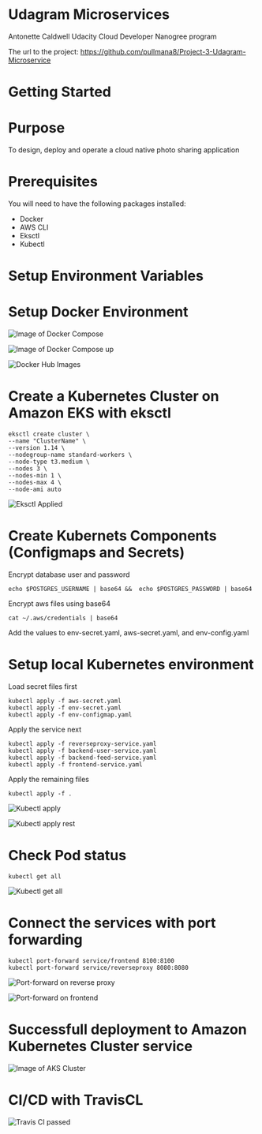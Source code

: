 # Udagram Microservices
Antonette Caldwell Udacity Cloud Developer Nanogree program

The url to the project: https://github.com/pullmana8/Project-3-Udagram-Microservice

# Getting Started

# Purpose
To design, deploy and operate a cloud native photo sharing application

# Prerequisites
You will need to have the following packages installed:
* Docker
* AWS CLI
* Eksctl
* Kubectl

# Setup Environment Variables

# Setup Docker Environment

![Image of Docker Compose](screenshots/docker-compose-build.png)

![Image of Docker Compose up](screenshots/docker-compose-up.png)

![Docker Hub Images](screenshots/dockerhub.png)

# Create a Kubernetes Cluster on Amazon EKS with eksctl
```
eksctl create cluster \ 
--name "ClusterName" \
--version 1.14 \
--nodegroup-name standard-workers \
--node-type t3.medium \
--nodes 3 \
--nodes-min 1 \
--nodes-max 4 \
--node-ami auto
```

![Eksctl Applied](screenshots/eksctl.png)

# Create Kubernets Components (Configmaps and Secrets)
Encrypt database user and password
```
echo $POSTGRES_USERNAME | base64 &&  echo $POSTGRES_PASSWORD | base64
```

Encrypt aws files using base64
```
cat ~/.aws/credentials | base64
```

Add the values to env-secret.yaml, aws-secret.yaml, and env-config.yaml

# Setup local Kubernetes environment
Load secret files first
```
kubectl apply -f aws-secret.yaml
kubectl apply -f env-secret.yaml
kubectl apply -f env-configmap.yaml
```
Apply the service next
```
kubectl apply -f reverseproxy-service.yaml
kubectl apply -f backend-user-service.yaml
kubectl apply -f backend-feed-service.yaml
kubectl apply -f frontend-service.yaml
```
Apply the remaining files
```
kubectl apply -f .
```

![Kubectl apply](screenshots/kubectl-apply.png)

![Kubectl apply rest](screenshots/local-kube.png)

# Check Pod status
```
kubectl get all
```

![Kubectl get all](screenshots/kubectl-get-all.png)

# Connect the services with port forwarding
```
kubectl port-forward service/frontend 8100:8100
kubectl port-forward service/reverseproxy 8080:8080
```

![Port-forward on reverse proxy](screenshots/port-forward-reverseproxy.png)

![Port-forward on frontend](screenshots/port-forward-frontend.png)

# Successfull deployment to Amazon Kubernetes Cluster service
![Image of AKS Cluster](screenshots/amazon-eks.png)

# CI/CD with TravisCL
![Travis CI passed](screenshots/travis-ci-passed.png)